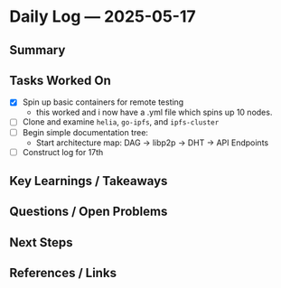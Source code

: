 # Daily Log — 2025-05-17

## Summary

## Tasks Worked On

- [x] Spin up basic containers for remote testing
  - this worked and i now have a .yml file which spins up 10 nodes.
- [ ] Clone and examine `helia`, `go-ipfs`, and `ipfs-cluster`
- [ ] Begin simple documentation tree:
  - Start architecture map: DAG -> libp2p -> DHT -> API Endpoints
- [ ] Construct log for 17th

## Key Learnings / Takeaways

## Questions / Open Problems

## Next Steps

## References / Links

